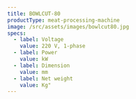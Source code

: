 ```yaml
---
title: BOWLCUT-80
productType: meat-processing-machine
image: /src/assets/images/bowlcut80.jpg
specs:
  - label: Voltage
    value: 220 V, 1-phase
  - label: Power
    value: kW
  - label: Dimension
    value: mm
  - label: Net weight
    value: Kg"
---
```

